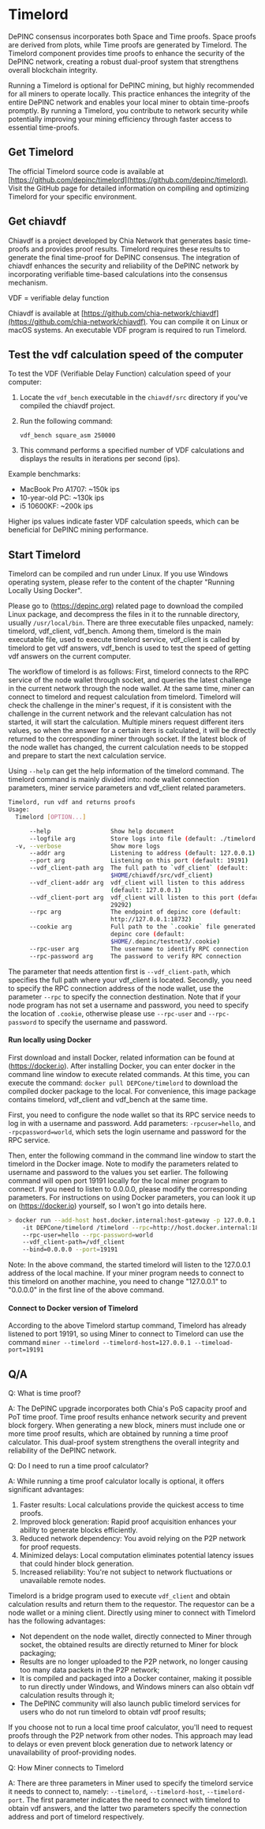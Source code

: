 # Timelord

DePINC consensus incorporates both Space and Time proofs. Space proofs are derived from plots, while Time proofs are generated by Timelord. The Timelord component provides time proofs to enhance the security of the DePINC network, creating a robust dual-proof system that strengthens overall blockchain integrity.

Running a Timelord is optional for DePINC mining, but highly recommended for all miners to operate locally. This practice enhances the integrity of the entire DePINC network and enables your local miner to obtain time-proofs promptly. By running a Timelord, you contribute to network security while potentially improving your mining efficiency through faster access to essential time-proofs.

## Get Timelord

The official Timelord source code is available at [https://github.com/depinc/timelord](https://github.com/depinc/timelord). Visit the GitHub page for detailed information on compiling and optimizing Timelord for your specific environment.

## Get chiavdf

Chiavdf is a project developed by Chia Network that generates basic time-proofs and provides proof results. Timelord requires these results to generate the final time-proof for DePINC consensus. The integration of chiavdf enhances the security and reliability of the DePINC network by incorporating verifiable time-based calculations into the consensus mechanism.

VDF = verifiable delay function

Chiavdf is available at [https://github.com/chia-network/chiavdf](https://github.com/chia-network/chiavdf). You can compile it on Linux or macOS systems. An executable VDF program is required to run Timelord.

## Test the vdf calculation speed of the computer

To test the VDF (Verifiable Delay Function) calculation speed of your computer:

1. Locate the `vdf_bench` executable in the `chiavdf/src` directory if you've compiled the chiavdf project.

2. Run the following command:
   ```
   vdf_bench square_asm 250000
   ```

3. This command performs a specified number of VDF calculations and displays the results in iterations per second (ips).

Example benchmarks:
- MacBook Pro A1707: ~150k ips
- 10-year-old PC: ~130k ips
- i5 10600KF: ~200k ips

Higher ips values indicate faster VDF calculation speeds, which can be beneficial for DePINC mining performance.

## Start Timelord

Timelord can be compiled and run under Linux. If you use Windows operating system, please refer to the content of the chapter "Running Locally Using Docker".

Please go to (https://depinc.org) related page to download the compiled Linux package, and decompress the files in it to the runnable directory, usually `/usr/local/bin`. There are three executable files unpacked, namely: timelord, vdf_client, vdf_bench. Among them, timelord is the main executable file, used to execute timelord service, vdf_client is called by timelord to get vdf answers, vdf_bench is used to test the speed of getting vdf answers on the current computer.

The workflow of timelord is as follows: First, timelord connects to the RPC service of the node wallet through socket, and queries the latest challenge in the current network through the node wallet. At the same time, miner can connect to timelord and request calculation from timelord. Timelord will check the challenge in the miner's request, if it is consistent with the challenge in the current network and the relevant calculation has not started, it will start the calculation. Multiple miners request different iters values, so when the answer for a certain iters is calculated, it will be directly returned to the corresponding miner through socket. If the latest block of the node wallet has changed, the current calculation needs to be stopped and prepare to start the next calculation service.

Using `--help` can get the help information of the timelord command. The timelord command is mainly divided into: node wallet connection parameters, miner service parameters and vdf_client related parameters.

```bash
Timelord, run vdf and returns proofs
Usage:
  Timelord [OPTION...]

      --help                 Show help document
      --logfile arg          Store logs into file (default: ./timelord.log)
  -v, --verbose              Show more logs
      --addr arg             Listening to address (default: 127.0.0.1)
      --port arg             Listening on this port (default: 19191)
      --vdf_client-path arg  The full path to `vdf_client` (default:
                             $HOME/chiavdf/src/vdf_client)
      --vdf_client-addr arg  vdf_client will listen to this address
                             (default: 127.0.0.1)
      --vdf_client-port arg  vdf_client will listen to this port (default:
                             29292)
      --rpc arg              The endpoint of depinc core (default:
                             http://127.0.0.1:18732)
      --cookie arg           Full path to the `.cookie` file generated by
                             depinc core (default:
                             $HOME/.depinc/testnet3/.cookie)
      --rpc-user arg         The username to identify RPC connection
      --rpc-password arg     The password to verify RPC connection
```

The parameter that needs attention first is `--vdf_client-path`, which specifies the full path where your vdf_client is located. Secondly, you need to specify the RPC connection address of the node wallet, use the parameter `--rpc` to specify the connection destination. Note that if your node program has not set a username and password, you need to specify the location of `.cookie`, otherwise please use `--rpc-user` and `--rpc-password` to specify the username and password.

#### Run locally using Docker

First download and install Docker, related information can be found at (https://docker.io). After installing Docker, you can enter docker in the command line window to execute related commands. At this time, you can execute the command: `docker pull DEPCone/timelord` to download the compiled docker package to the local. For convenience, this image package contains timelord, vdf_client and vdf_bench at the same time.

First, you need to configure the node wallet so that its RPC service needs to log in with a username and password. Add parameters: `-rpcuser=hello`, and `-rpcpassword=world`, which sets the login username and password for the RPC service.

Then, enter the following command in the command line window to start the timelord in the Docker image. Note to modify the parameters related to username and password to the values you set earlier. The following command will open port 19191 locally for the local miner program to connect. If you need to listen to 0.0.0.0, please modify the corresponding parameters. For instructions on using Docker parameters, you can look it up on (https://docker.io) yourself, so I won't go into details here.

```bash
> docker run --add-host host.docker.internal:host-gateway -p 127.0.0.1:19191:19191
    -it DEPCone/timelord /timelord --rpc=http://host.docker.internal:18732
    --rpc-user=hello --rpc-password=world
    --vdf_client-path=/vdf_client
    --bind=0.0.0.0 --port=19191
```

Note: In the above command, the started timelord will listen to the 127.0.0.1 address of the local machine. If your miner program needs to connect to this timelord on another machine, you need to change "127.0.0.1" to "0.0.0.0" in the first line of the above command.

#### Connect to Docker version of Timelord

According to the above Timelord startup command, Timelord has already listened to port 19191, so using Miner to connect to Timelord can use the command `miner --timelord --timelord-host=127.0.0.1 --timeload-port=19191`

## Q/A

Q: What is time proof?

A: The DePINC upgrade incorporates both Chia's PoS capacity proof and PoT time proof. Time proof results enhance network security and prevent block forgery. When generating a new block, miners must include one or more time proof results, which are obtained by running a time proof calculator. This dual-proof system strengthens the overall integrity and reliability of the DePINC network.

Q: Do I need to run a time proof calculator?

A: While running a time proof calculator locally is optional, it offers significant advantages:

1. Faster results: Local calculations provide the quickest access to time proofs.
2. Improved block generation: Rapid proof acquisition enhances your ability to generate blocks efficiently.
3. Reduced network dependency: You avoid relying on the P2P network for proof requests.
4. Minimized delays: Local computation eliminates potential latency issues that could hinder block generation.
5. Increased reliability: You're not subject to network fluctuations or unavailable remote nodes.

Timelord is a bridge program used to execute `vdf_client` and obtain calculation results and return them to the requestor. The requestor can be a node wallet or a mining client. Directly using miner to connect with Timelord has the following advantages:

- Not dependent on the node wallet, directly connected to Miner through socket, the obtained results are directly returned to Miner for block packaging;
- Results are no longer uploaded to the P2P network, no longer causing too many data packets in the P2P network;
- It is compiled and packaged into a Docker container, making it possible to run directly under Windows, and Windows miners can also obtain vdf calculation results through it;
- The DePINC community will also launch public timelord services for users who do not run timelord to obtain vdf proof results;

If you choose not to run a local time proof calculator, you'll need to request proofs through the P2P network from other nodes. This approach may lead to delays or even prevent block generation due to network latency or unavailability of proof-providing nodes.

Q: How Miner connects to Timelord

A: There are three parameters in Miner used to specify the timelord service it needs to connect to, namely: `--timelord`, `--timelord-host`, `--timelord-port`. The first parameter indicates the need to connect with timelord to obtain vdf answers, and the latter two parameters specify the connection address and port of timelord respectively.
